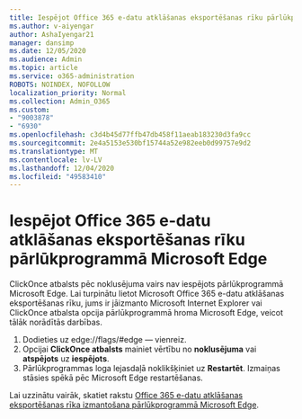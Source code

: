 ```yaml
---
title: Iespējot Office 365 e-datu atklāšanas eksportēšanas rīku pārlūkprogrammā Microsoft Edge
ms.author: v-aiyengar
author: AshaIyengar21
manager: dansimp
ms.date: 12/05/2020
ms.audience: Admin
ms.topic: article
ms.service: o365-administration
ROBOTS: NOINDEX, NOFOLLOW
localization_priority: Normal
ms.collection: Admin_O365
ms.custom:
- "9003878"
- "6930"
ms.openlocfilehash: c3d4b45d77ffb47db458f11aeab183230d3fa9cc
ms.sourcegitcommit: 2e4a5153e530bf15744a52e982eeb0d99757e9d2
ms.translationtype: MT
ms.contentlocale: lv-LV
ms.lasthandoff: 12/04/2020
ms.locfileid: "49583410"
---
```

# <a name="enable-office-365-ediscovery-export-tool-in-microsoft-edge"></a>Iespējot Office 365 e-datu atklāšanas eksportēšanas rīku pārlūkprogrammā Microsoft Edge

ClickOnce atbalsts pēc noklusējuma vairs nav iespējots pārlūkprogrammā Microsoft Edge. Lai turpinātu lietot Microsoft Office 365 e-datu atklāšanas eksportēšanas rīku, jums ir jāizmanto Microsoft Internet Explorer vai ClickOnce atbalsta opcija pārlūkprogrammā hroma Microsoft Edge, veicot tālāk norādītās darbības.

1. Dodieties uz edge://flags/#edge — vienreiz.
1. Opcijai **ClickOnce atbalsts** mainiet vērtību no **noklusējuma** vai **atspējots** uz **iespējots**.
1. Pārlūkprogrammas loga lejasdaļā noklikšķiniet uz **Restartēt**. Izmaiņas stāsies spēkā pēc Microsoft Edge restartēšanas.

Lai uzzinātu vairāk, skatiet rakstu [Office 365 e-datu atklāšanas eksportēšanas rīka izmantošana pārlūkprogrammā Microsoft Edge](https://go.microsoft.com/fwlink/?linkid=2111611).
